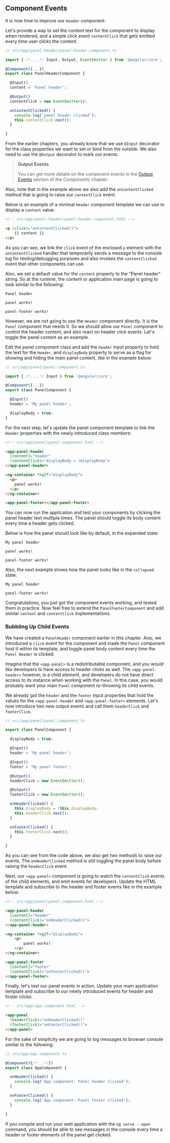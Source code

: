 ## Component Events

It is now time to improve our `Header` component.

Let's provide a way to set the content text for the component to display when rendered,
and a simple click event `contentClick` that gets emitted every time user clicks the content.

```ts
// src/app/panel-header/panel-header.component.ts

import { /*...,*/ Input, Output, EventEmitter } from '@angular/core';

@Component({...})
export class PanelHeaderComponent {

  @Input()
  content = 'Panel header';

  @Output()
  contentClick = new EventEmitter();

  onContentClicked() {
    console.log('panel header clicked');
    this.contentClick.next();
  }

}
```

From the earlier chapters, you already know that we use `@Input` decorator
for the class properties we want to set or bind from the outside.
We also need to use the `@Output` decorator to mark our events.

> **Output Events**
>
> You can get more details on the component events in the [Output Events](#output-events) section of the Components chapter.

Also, note that in the example above we also add the `onContentClicked` method that is going to raise our `contentClick` event.

Below is an example of a minimal `Header` component template we can use to display a `content` value:

```html
<!-- src/app/panel-header/panel-header.component.html -->

<p (click)="onContentClicked()">
    {{ content }}
</p>
```

As you can see, we link the `click` event of the enclosed `p` element with the `onContentClicked` handler
that temporarily sends a message to the console log for testing/debugging purposes
and also invokes the `contentClicked` event that other components can use.

Also, we set a default value for the `content` property to the "Panel header" string.
So at the runtime, the content or application main page is going to look similar to the following:

```text
Panel header

panel works!

panel-footer works!
```

However, we are not going to use the `Header` component directly.
It is the `Panel` component that needs it.
So we should allow our `Panel` component to control the header content, and also react on header click events.
Let's toggle the panel content as an example.

Edit the panel component class and add the `header` input property to hold the text for the `Header`,
and `displayBody` property to serve as a flag for showing and hiding the main panel content,
like in the example below:

```ts
// src/app/panel/panel.component.ts

import { /*...,*/ Input } from '@angular/core';

@Component({...})
export class PanelComponent {

  @Input()
  header = 'My panel header';

  displayBody = true;
}
```

For the next step, let's update the panel component template
to link the `Header` properties with the newly introduced class members:

```html
<!-- src/app/panel/panel.component.html -->

<app-panel-header
  [content]="header"
  (contentClick)="displayBody = !displayBody">
</app-panel-header>

<ng-container *ngIf="displayBody">
  <p>
    panel works!
  </p>
</ng-container>

<app-panel-footer></app-panel-footer>
```

You can now run the application and test your components by clicking the panel header text multiple times.
The panel should toggle its body content every time a header gets clicked.

Below is how the panel should look like by default, in the expanded state:

```text
My panel header

panel works!

panel-footer works!
```

Also, the next example shows how the panel looks like in the `collapsed` state:

```text
My panel header

panel-footer works!
```

Congratulations, you just got the component events working, and tested them in practice.
Now feel free to extend the `PanelFooterComponent` and add similar `content` and `contentClick` implementations.

### Bubbling Up Child Events

We have created a `PanelHeader` component earlier in this chapter.
Also, we introduced a `click` event for the component and made the `Panel` component host it within its template,
and toggle panel body content every time the `Panel Header` is clicked.

Imagine that the `<app-panel>` is a redistributable component, and you would like developers to have access to header clicks as well.
The `<app-panel-header>` however, is a child element, and developers do not have direct access to its instance when working with the `Panel`.
In this case, you would probably want your main `Panel` component re-throwing its child events.

We already got the `header` and the `footer` input properties that hold the values for the `<app-panel-header` and `<app-panel-footer>` elements.
Let's now introduce two new output events and call them `headerClick` and `footerClick`.

```ts
// src/app/panel/panel.component.ts

export class PanelComponent {

  displayBody = true;

  @Input()
  header = 'My panel header';

  @Input()
  footer = 'My panel footer';

  @Output()
  headerClick = new EventEmitter();

  @Output()
  footerClick = new EventEmitter();

  onHeaderClicked() {
    this.displayBody = !this.displayBody;
    this.headerClick.next();
  }

  onFooterClicked() {
    this.footerClick.next();
  }

}
```

As you can see from the code above, we also get two methods to raise our events.
The `onHeaderClicked` method is still toggling the panel body before raising the `headerClick` event.

Next, our `<app-panel>` component is going to watch the `contentClick` events of the child elements, and emit events for developers.
Update the HTML template and subscribe to the header and footer events like in the example below:

```html
<!-- src/app/panel/panel.component.html -->

<app-panel-header
  [content]="header"
  (contentClick)="onHeaderClicked()">
</app-panel-header>

<ng-container *ngIf="displayBody">
    <p>
        panel works!
    </p>
</ng-container>

<app-panel-footer
  [content]="footer"
  (contentClick)="onFooterClicked()">
</app-panel-footer>
```

Finally, let's test our panel events in action.
Update your main application template and subscribe to our newly introduced events for header and footer clicks:

```html
<!-- src/app/app.component.html -->

<app-panel
  (headerClick)="onHeaderClicked()"
  (footerClick)="onFooterClicked()">
</app-panel>
```

For the sake of simplicity we are going to log messages to browser console similar to the following:

```ts
// src/app/app.component.ts

@Component({/*...*/})
export class AppComponent {

  onHeaderClicked() {
    console.log('App component: Panel header clicked');
  }

  onFooterClicked() {
    console.log('App component: Panel footer clicked');
  }

}
```

If you compile and run your web application with the `ng serve --open` command,
you should be able to see messages in the console every time a header or footer elements of the panel get clicked.
